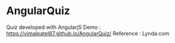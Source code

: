 # AngularQuiz
Quiz developed with AngularjS
Demo : https://vimalpatel87.github.io/AngularQuiz/
Reference : Lynda.com
